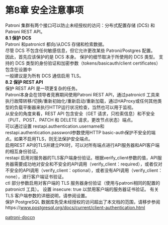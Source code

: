 # 第8章 安全注意事项<br>
Patroni 集群有两个接口可以防止未经授权的访问：分布式配置存储 (DCS) 和 Patroni REST API。<br>
<b>8.1 保护 DCS</b><br>
Patroni 和patronictl 都向/从DCS 存储和检索数据。 <br>
尽管 DCS 不包含任何敏感信息，但它允许更改某些 Patroni/Postgres 配置。 <br>
因此，首先应该保护的是 DCS 本身。 保护的细节取决于所使用的 DCS 类型。 支持的 DCS 类型的身份验证和加密参数（tokens/basicauth/client certificates）包含在设置中<br>
一般建议是为所有 DCS 通信启用 TLS。<br>
<b>8.2 保护 REST API</b><br>
保护 REST API 是一项更复杂的任务。 <br>
Patroni本身会在领导者竞赛期间使用Patroni REST API，通过patronictl 工具来执行故障转移/切换/重新初始化/重新启动/重新加载，通过HAProxy或任何其他类型的负载平衡器来执行HTTP运行状况检查，当然也可以用于监视。<br>
从安全的角度来看，REST API 包含安全（GET 请求，只检索信息）和不安全（PUT、POST、PATCH 和 DELETE 请求，更改节点状态）端点。 <br>
可以通过设置 restapi.authentication.username和restapi.authentication.password参数使用HTTP basic-auth保护不安全的端点。如果不启用TLS，则无法保护安全端点。<br>
启用REST API的TLS并建立PKI时，可以对所有端点进行API服务器和API客户端的相互身份验证。<br>
restapi 启用对服务器的TLS客户端身份验证。根据verify_client参数的值，API服务器需要成功地对安全和不安全的API调用（verify_client：required），或者仅对不安全的API调用（verify_client：optional），或者没有API调用（verify_client：none），进行客户端证书验证。<br>
ctl 部分参数启用对客户端的 TLS 服务器身份验证（使用与patroni相同的配置的patronictl 工具）。 设置 insecure: true 以禁用客户端的服务器证书验证。 有关 TLS 客户端参数的详细说明，请参阅设置。 <br>
保护 PostgreSQL 数据库免受未经授权的访问超出了本文档的范围，请移步参阅https://www.postgresql.org/docs/current/client-authentication.html<br>

[patroni-doccn](https://github.com/postgres-cn/patroni-doccn/blob/main/README.md)
